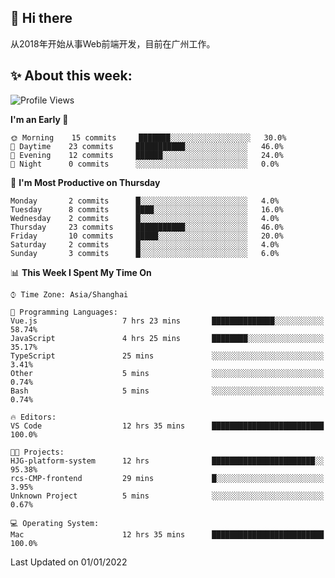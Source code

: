 ## 👋 Hi there

从2018年开始从事Web前端开发，目前在广州工作。

<!--![](https://github-readme-stats.vercel.app/api?username=fxpixels&theme=graywhite&hide_border=true)
![](https://github-readme-stats.vercel.app/api/top-langs/?username=fxpixels&hide_border=true&layout=compact)
-->
<!--
<img src="https://github-readme-stats.vercel.app/api?username=fxpixels&theme=graywhite&hide_border=true" width="500" alt=""/>
<img src="https://github-readme-stats.vercel.app/api/top-langs/?username=fxpixels&hide_border=true&layout=compact" width="300" alt=""/>
-->
## ✨ About this week:
<!--START_SECTION:waka-->
![Profile Views](http://img.shields.io/badge/Profile%20Views-2-blue)

**I'm an Early 🐤** 

```text
🌞 Morning    15 commits     ███████░░░░░░░░░░░░░░░░░░   30.0% 
🌆 Daytime    23 commits     ███████████░░░░░░░░░░░░░░   46.0% 
🌃 Evening    12 commits     ██████░░░░░░░░░░░░░░░░░░░   24.0% 
🌙 Night      0 commits      ░░░░░░░░░░░░░░░░░░░░░░░░░   0.0%

```
📅 **I'm Most Productive on Thursday** 

```text
Monday       2 commits      █░░░░░░░░░░░░░░░░░░░░░░░░   4.0% 
Tuesday      8 commits      ████░░░░░░░░░░░░░░░░░░░░░   16.0% 
Wednesday    2 commits      █░░░░░░░░░░░░░░░░░░░░░░░░   4.0% 
Thursday     23 commits     ███████████░░░░░░░░░░░░░░   46.0% 
Friday       10 commits     █████░░░░░░░░░░░░░░░░░░░░   20.0% 
Saturday     2 commits      █░░░░░░░░░░░░░░░░░░░░░░░░   4.0% 
Sunday       3 commits      █░░░░░░░░░░░░░░░░░░░░░░░░   6.0%

```


📊 **This Week I Spent My Time On** 

```text
⌚︎ Time Zone: Asia/Shanghai

💬 Programming Languages: 
Vue.js                   7 hrs 23 mins       ██████████████░░░░░░░░░░░   58.74% 
JavaScript               4 hrs 25 mins       ████████░░░░░░░░░░░░░░░░░   35.17% 
TypeScript               25 mins             ░░░░░░░░░░░░░░░░░░░░░░░░░   3.41% 
Other                    5 mins              ░░░░░░░░░░░░░░░░░░░░░░░░░   0.74% 
Bash                     5 mins              ░░░░░░░░░░░░░░░░░░░░░░░░░   0.74%

🔥 Editors: 
VS Code                  12 hrs 35 mins      █████████████████████████   100.0%

🐱‍💻 Projects: 
HJG-platform-system      12 hrs              ███████████████████████░░   95.38% 
rcs-CMP-frontend         29 mins             █░░░░░░░░░░░░░░░░░░░░░░░░   3.95% 
Unknown Project          5 mins              ░░░░░░░░░░░░░░░░░░░░░░░░░   0.67%

💻 Operating System: 
Mac                      12 hrs 35 mins      █████████████████████████   100.0%

```


 Last Updated on 01/01/2022
<!--END_SECTION:waka-->

<!-- ![Visitor Badge](https://visitor-badge.laobi.icu/badge?page_id=fxpixels) -->

<!--
**FxPixels/FxPixels** is a ✨ _special_ ✨ repository because its `README.md` (this file) appears on your GitHub profile.

Here are some ideas to get you started:

- 🔭 I’m currently working on ...
- 🌱 I’m currently learning ...
- 👯 I’m looking to collaborate on ...
- 🤔 I’m looking for help with ...
- 💬 Ask me about ...
- 📫 How to reach me: ...
- 😄 Pronouns: ...
- ⚡ Fun fact: ...
-->
